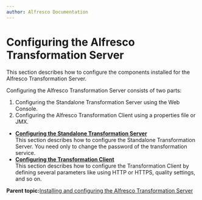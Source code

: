 ```yaml
---
author: Alfresco Documentation
---
```


# Configuring the Alfresco Transformation Server

This section describes how to configure the components installed for the Alfresco Transformation Server.

Configuring the Alfresco Transformation Server consists of two parts:

1.  Configuring the Standalone Transformation Server using the Web Console.
2.  Configuring the Alfresco Transformation Client using a properties file or JMX.

-   **[Configuring the Standalone Transformation Server](../tasks/transerv-standalone-config.md)**  
This section describes how to configure the Standalone Transformation Server. You need only to change the password of the transformation service.
-   **[Configuring the Transformation Client](../tasks/transerv-trans-client-config.md)**  
 This section describes how to configure the Transformation Client by defining several parameters like using HTTP or HTTPS, quality settings, and so on.

**Parent topic:**[Installing and configuring the Alfresco Transformation Server](../concepts/transerv-intro.md)


